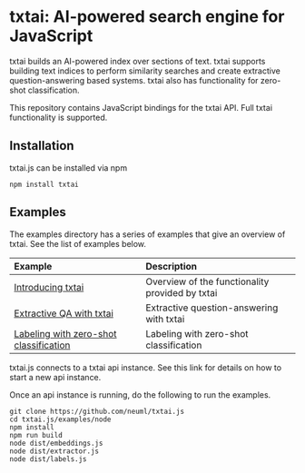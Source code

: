 # txtai: AI-powered search engine for JavaScript

txtai builds an AI-powered index over sections of text. txtai supports building text indices to perform similarity searches and create extractive question-answering based systems. txtai also has functionality for zero-shot classification.

This repository contains JavaScript bindings for the txtai API. Full txtai functionality is supported.

## Installation
txtai.js can be installed via npm

    npm install txtai

## Examples
The examples directory has a series of examples that give an overview of txtai. See the list of examples below.

| Example     |      Description      |
|:----------|:-------------|
| [Introducing txtai](https://github.com/neuml/txtai.js/blob/master/examples/node/src/embeddings.js) | Overview of the functionality provided by txtai |
| [Extractive QA with txtai](https://github.com/neuml/txtai.js/blob/master/examples/node/src/extractor.js) | Extractive question-answering with txtai |
| [Labeling with zero-shot classification](https://github.com/neuml/txtai.js/blob/master/examples/node/src/labels.js) | Labeling with zero-shot classification |

txtai.js connects to a txtai api instance. See this link for details on how to start a new api instance.

Once an api instance is running, do the following to run the examples.

```
git clone https://github.com/neuml/txtai.js
cd txtai.js/examples/node
npm install
npm run build
node dist/embeddings.js
node dist/extractor.js
node dist/labels.js
```
